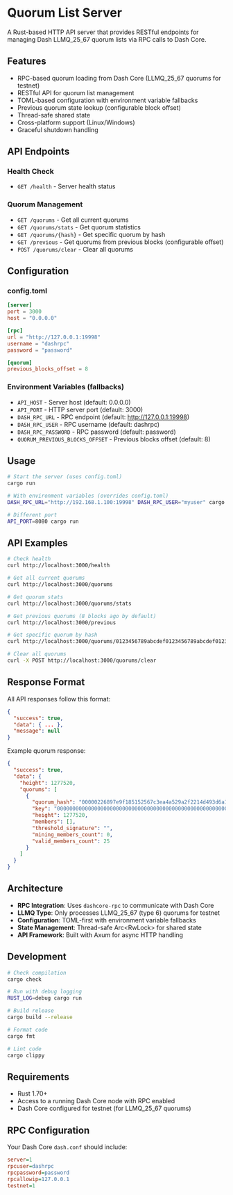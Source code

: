 # Quorum List Server

A Rust-based HTTP API server that provides RESTful endpoints for managing Dash LLMQ_25_67 quorum lists via RPC calls to Dash Core.

## Features

- RPC-based quorum loading from Dash Core (LLMQ_25_67 quorums for testnet)
- RESTful API for quorum list management
- TOML-based configuration with environment variable fallbacks
- Previous quorum state lookup (configurable block offset)
- Thread-safe shared state
- Cross-platform support (Linux/Windows)
- Graceful shutdown handling

## API Endpoints

### Health Check
- `GET /health` - Server health status

### Quorum Management
- `GET /quorums` - Get all current quorums
- `GET /quorums/stats` - Get quorum statistics 
- `GET /quorums/{hash}` - Get specific quorum by hash
- `GET /previous` - Get quorums from previous blocks (configurable offset)
- `POST /quorums/clear` - Clear all quorums

## Configuration

### config.toml
```toml
[server]
port = 3000
host = "0.0.0.0"

[rpc]
url = "http://127.0.0.1:19998"
username = "dashrpc"
password = "password"

[quorum]
previous_blocks_offset = 8
```

### Environment Variables (fallbacks)
- `API_HOST` - Server host (default: 0.0.0.0)
- `API_PORT` - HTTP server port (default: 3000)
- `DASH_RPC_URL` - RPC endpoint (default: http://127.0.0.1:19998)
- `DASH_RPC_USER` - RPC username (default: dashrpc)
- `DASH_RPC_PASSWORD` - RPC password (default: password)
- `QUORUM_PREVIOUS_BLOCKS_OFFSET` - Previous blocks offset (default: 8)

## Usage

```bash
# Start the server (uses config.toml)
cargo run

# With environment variables (overrides config.toml)
DASH_RPC_URL="http://192.168.1.100:19998" DASH_RPC_USER="myuser" cargo run

# Different port
API_PORT=8080 cargo run
```

## API Examples

```bash
# Check health
curl http://localhost:3000/health

# Get all current quorums
curl http://localhost:3000/quorums

# Get quorum stats
curl http://localhost:3000/quorums/stats

# Get previous quorums (8 blocks ago by default)
curl http://localhost:3000/previous

# Get specific quorum by hash
curl http://localhost:3000/quorums/0123456789abcdef0123456789abcdef0123456789abcdef0123456789abcdef

# Clear all quorums
curl -X POST http://localhost:3000/quorums/clear
```

## Response Format

All API responses follow this format:
```json
{
  "success": true,
  "data": { ... },
  "message": null
}
```

Example quorum response:
```json
{
  "success": true,
  "data": {
    "height": 1277520,
    "quorums": [
      {
        "quorum_hash": "00000226897e9f185152567c3ea4a529a2f2214d493d6a12627ddd5a13bf4443",
        "key": "000000000000000000000000000000000000000000000000000000000000000000000000000000000000000000000000",
        "height": 1277520,
        "members": [],
        "threshold_signature": "",
        "mining_members_count": 0,
        "valid_members_count": 25
      }
    ]
  }
}
```

## Architecture

- **RPC Integration**: Uses `dashcore-rpc` to communicate with Dash Core
- **LLMQ Type**: Only processes LLMQ_25_67 (type 6) quorums for testnet
- **Configuration**: TOML-first with environment variable fallbacks
- **State Management**: Thread-safe Arc<RwLock<QuorumList>> for shared state
- **API Framework**: Built with Axum for async HTTP handling

## Development

```bash
# Check compilation
cargo check

# Run with debug logging
RUST_LOG=debug cargo run

# Build release
cargo build --release

# Format code
cargo fmt

# Lint code
cargo clippy
```

## Requirements

- Rust 1.70+
- Access to a running Dash Core node with RPC enabled
- Dash Core configured for testnet (for LLMQ_25_67 quorums)

## RPC Configuration

Your Dash Core `dash.conf` should include:
```ini
server=1
rpcuser=dashrpc
rpcpassword=password
rpcallowip=127.0.0.1
testnet=1
```